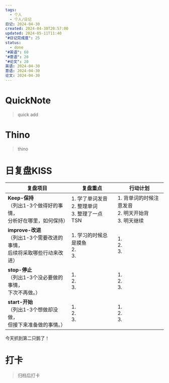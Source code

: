 ```yaml
---
tags:
  - 个人
  - 个人/日记
日记: 2024-04-30
created: 2024-04-30T20:57:00
updated: 2024-05-11T11:40
"#日记完成度": 25
status:
  - done
"#英语": 60
"#意语": 20
"#论文": 20
英语: 2024-04-30
意语: 2024-04-30
论文: 2024-04-30
---
```

# QuickNote
> quick add

# Thino
> thino

# 日复盘KISS
| **复盘项目**                                             | **复盘重点**                             | **行动计划**                              |
| ---------------------------------------------------- | ------------------------------------ | ------------------------------------- |
| **Keep-保持**<br>（列出1-3个做得好的事情，<br>   分析好在哪里，如何保持）     | 1.  学了单词发音<br>2. 整理单词<br>3. 整理了一点TSN | 1.  背单词的时候注意发音<br>2. 明天开始背<br>3. 明天继续 |
| **improve-改进**<br>（列出1-3个需要改进的事情，<br>  后续将采取哪些行动来改进） | 1.  学习的时候总是摸鱼<br>2. <br>3.           | 1. <br>2. <br>3.                      |
| **stop-停止**<br>（列出1-3个没必要做的事情，<br>下次不再做。）            | 1.  <br>2. <br>3.                    | 1.  <br>2. <br>3.                     |
| **start-开始**<br>（列出1-3个想做却没做，<br>但接下来准备做的事情。）        | 1.  <br>2. <br>3.                    | 1.  <br>2. <br>3.                     |

今天抓到第二只鹅了！

# 打卡
> 归档后打卡


